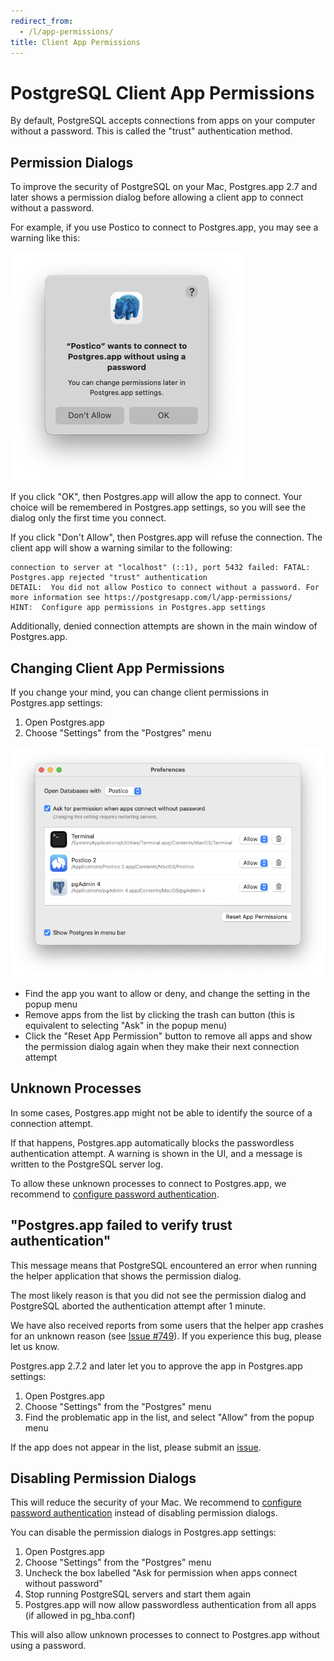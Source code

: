 ```yaml
---
redirect_from:
  - /l/app-permissions/
title: Client App Permissions 
---
```



PostgreSQL Client App Permissions
=================================

By default, PostgreSQL accepts connections from apps on your computer without a password.
This is called the "trust" authentication method.

Permission Dialogs
------------------

To improve the security of PostgreSQL on your Mac, Postgres.app 2.7 and later shows a permission dialog before allowing a client app to connect without a password.

For example, if you use Postico to connect to Postgres.app, you may see a warning like this:

![Permission Dialog for Postico](../img/screenshots/postico-permission-dialog.png)

If you click "OK", then Postgres.app will allow the app to connect. Your choice will be remembered in Postgres.app settings, so you will see the dialog only the first time you connect.

If you click "Don't Allow", then Postgres.app will refuse the connection. The client app will show a warning similar to the following:

    connection to server at "localhost" (::1), port 5432 failed: FATAL:  Postgres.app rejected "trust" authentication  
    DETAIL:  You did not allow Postico to connect without a password. For more information see https://postgresapp.com/l/app-permissions/  
    HINT:  Configure app permissions in Postgres.app settings

Additionally, denied connection attempts are shown in the main window of Postgres.app.

Changing Client App Permissions
--------------------------------

If you change your mind, you can change client permissions in Postgres.app settings:

1. Open Postgres.app
2. Choose "Settings" from the "Postgres" menu

![Postgres.app Settings](../img/screenshots/postgresapp-settings.png)

* Find the app you want to allow or deny, and change the setting in the popup menu
* Remove apps from the list by clicking the trash can button (this is equivalent to selecting "Ask" in the popup menu)
* Click the "Reset App Permission" button to remove all apps and show the permission dialog again when they make their next connection attempt

Unknown Processes
-----------------

In some cases, Postgres.app might not be able to identify the source of a connection attempt.

If that happens, Postgres.app automatically blocks the passwordless authentication attempt. A warning is shown in the UI, and a message is written to the PostgreSQL server log.

To allow these unknown processes to connect to Postgres.app, we recommend to [configure password authentication](install.html#protecting-postgresql-with-a-password).

"Postgres.app failed to verify trust authentication"
----------------------------------------------------

This message means that PostgreSQL encountered an error when running the helper application that shows the permission dialog.

The most likely reason is that you did not see the permission dialog and PostgreSQL aborted the authentication attempt after 1 minute.

We have also received reports from some users that the helper app crashes for an unknown reason (see [Issue #749](https://github.com/PostgresApp/PostgresApp/issues/749)).
If you experience this bug, please let us know.

Postgres.app 2.7.2 and later let you to approve the app in Postgres.app settings:

1. Open Postgres.app
2. Choose "Settings" from the "Postgres" menu
3. Find the problematic app in the list, and select "Allow" from the popup menu

If the app does not appear in the list, please submit an [issue](https://github.com/PostgresApp/PostgresApp/issues).

Disabling Permission Dialogs
----------------------------

This will reduce the security of your Mac. We recommend to [configure password authentication](install.html#protecting-postgresql-with-a-password) instead of disabling permission dialogs.

You can disable the permission dialogs in Postgres.app settings:

1. Open Postgres.app
2. Choose "Settings" from the "Postgres" menu
3. Uncheck the box labelled "Ask for permission when apps connect without password"
4. Stop running PostgreSQL servers and start them again
5. Postgres.app will now allow passwordless authentication from all apps (if allowed in pg_hba.conf)

This will also allow unknown processes to connect to Postgres.app without using a password.
